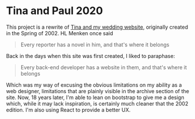 # Tina and Paul 2020
This project is a rewrite of [Tina and my wedding website](https://tinaandpaul.com), originally created in the Spring of 2002. HL Menken once said
> Every reporter has a novel in him, and that's where it belongs

Back in the days when this site was first created, I liked to paraphase:

> Every back-end developer has a website in them, and that's where it belongs

Which was my way of excusing the obvious limitations on my ability as a web designer, limitations that are plainly visible in the archive section of the site. Now, 18 years later, I'm able to lean on bootstrap to give me a design which, while it may lack inspiration, is certainly much cleaner that the 2002 edition. I'm also using React to provide a better UX.
